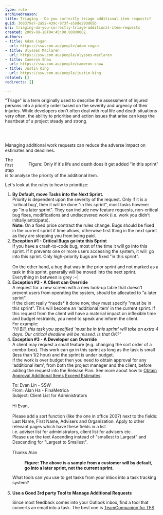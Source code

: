 ```yaml
---
type: rule
archivedreason: 
title: Triaging - Do you correctly triage additional item requests?
guid: 368379e7-2a52-439c-973f-e58de293d65b
uri: triaging-do-you-correctly-triage-additional-item-requests
created: 2009-08-18T04:45:08.0000000Z
authors:
- title: Adam Cogan
  url: https://ssw.com.au/people/adam-cogan
- title: Ulysses Maclaren
  url: https://ssw.com.au/people/ulysses-maclaren
- title: Cameron Shaw
  url: https://ssw.com.au/people/cameron-shaw
- title: Justin King
  url: https://ssw.com.au/people/justin-king
related: []
redirects: []

---
```



<p>&quot;Triage&quot; is a term originally used to describe the assessment of injured persons into a priority order based on the severity and urgency of their injuries.&#160;While developers don't often deal with real life and death situations very often, the ability to prioritise and action issues that arise can keep the heartbeat of a project steady and strong.​</p>
<br><excerpt class='endintro'></excerpt><br>
<p>Managing additional work requests can reduce the adverse impact on estimates and deadlines. </p>
<dl class="image" style="float&#58;right;clear&#58;right;"><dt><img border="0" src="/PublishingImages/SuccessfulProjects_Triage.jpg" alt="" style="border&#58;0px solid;" /> </dt>
<dd>Figure&#58; Only if it's life and death does it get added &quot;in this sprint&quot; </dd></dl>
<p>The first step is to analyse the priority of the additional item.</p>
<p>Let's look at the rules to how to prioritize&#58;</p>
<ol><li><strong>By Default, move Tasks into the Next Sprint.</strong> <br>Priority is dependent upon the severity of the request. Only if it is a 'critical bug', then it will be done &quot;in this sprint&quot;, most tasks&#160;however go&#160;&quot;in a later sprint&quot;. They can include new feature requests, non-critical bug fixes, modifications and undiscovered work (i.e. work you didn't initially anticipate).&#160; <div class="greyBox"><strong>Note&#58;</strong> On a fixed price contract the rules change. Bugs should be fixed in the current sprint if time allows, otherwise first thing in the next sprint as they are stopping you from being paid. </div></li>
<li><strong>Exception #1 - Critical Bugs go into this Sprint</strong><br>If you have a crash-to-code bug, most of the time it will go into this sprint. If it prevents one or more users accessing the system, it will&#160; go into this sprint. Only high-priority bugs are fixed &quot;in this sprint&quot;.<br><br>On the other hand, a bug that was in the prior sprint and not marked as a task in this sprint, generally will&#160;be moved into the next sprint. Everything in between is grey &#58;-(&#160;</li>
<li><strong>Exception #2 - A Client can Override</strong><br>A request for a new screen with a new look-up table that doesn't prevent users from operating the system, should be allocated to &quot;a later sprint&quot;. <br>If the client really *needs* it done now, they must specify &quot;must be in this sprint&quot;. This will become an 'additional item' in the current sprint. If this request from the client will have a material impact on inflexible time and budget restraints, you need to speak and inform the client. <br>For example&#58;<br><em>&quot;Hi Bill, this task you specified 'must be in this sprint' will take an extra&#160;4 days. Our critical deadline will be missed. Is that OK?&quot; </em></li>
<li><strong>Exception #3 - A Developer can Override<br></strong>A client may request a small feature (e.g. changing the sort order of a combo-box). This work can go in this sprint as long as the task is small (less than 1/2 hour) and the sprint is under budget. <br>If the work is over budget then you need to obtain approval for any 'additional item', from both the project manager and the client, before adding the request into the Release Plan. See more about how to <a href="/do-you-email-clients-as-soon-as-you-realise-you-will-overrun-your-original-estimate">Obtain Approval Additional Items Exceed Estimates</a>. <br><dl class="good"><dt>To&#58; Evan Lin - SSW<br>From&#58; Alan Ha - FinaMetrica <br>Subject&#58; Client List for Administrators<br><br>Hi Evan,<br><br>Please add a sort function (like the one in office 2007) next to the fields&#58; Last Name, First Name, Advisers and Organization. Apply to other relevant pages which have these fields in&#160;a list <br>i.e. adviser list for administrators, client list for advisers etc. <br>Please use the text Ascending instead of &quot;smallest to Largest&quot; and Descending for &quot;Largest to Smallest&quot;.<br><br>Thanks Alan<br><br></dt>
<dd><strong>Figure&#58; The above is a sample from a customer will by default, go into a later sprint, not the current sprint.</strong> </dd></dl>
What tools can you use to get tasks from your inbox into a task tracking system?<br>&#160;</li>
<li><strong>Use a Good 3rd party Tool to Manage Additional Requests<br></strong><p>Since most feedback comes into your Outlook inbox, find a tool that converts an email into a task. The best one is <a id="Outlook Tool for TFS" href="http&#58;//www.ssw.com.au/ssw/Standards/DeveloperGeneral/TFS.aspx">TeamCompanion for TFS</a></p></li></ol>


